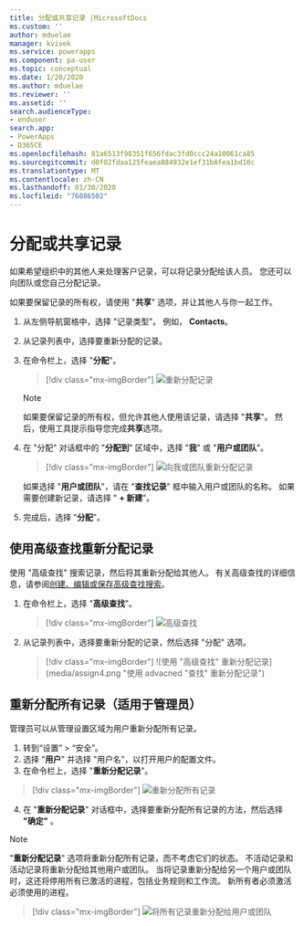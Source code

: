```yaml
---
title: 分配或共享记录 |MicrosoftDocs
ms.custom: ''
author: mduelae
manager: kvivek
ms.service: powerapps
ms.component: pa-user
ms.topic: conceptual
ms.date: 1/20/2020
ms.author: mduelae
ms.reviewer: ''
ms.assetid: ''
search.audienceType:
- enduser
search.app:
- PowerApps
- D365CE
ms.openlocfilehash: 81a6513f98351f656fdac3fd0ccc24a10061ca85
ms.sourcegitcommit: d0f02fdaa125feaea884932e1ef31b8fea1bd10c
ms.translationtype: MT
ms.contentlocale: zh-CN
ms.lasthandoff: 01/30/2020
ms.locfileid: "76886502"
---
```

# <a name="assign-or-share-records"></a>分配或共享记录

如果希望组织中的其他人来处理客户记录，可以将记录分配给该人员。 您还可以向团队或您自己分配记录。  

如果要保留记录的所有权，请使用 "**共享**" 选项，并让其他人与你一起工作。 

1. 从左侧导航窗格中，选择 "记录类型"。 例如， **Contacts**。

2. 从记录列表中，选择要重新分配的记录。  
  
3. 在命令栏上，选择 "**分配**"。

   > [!div class="mx-imgBorder"]
   > ![重新分配记录](media/assign1.png "重新分配记录")

   > [!NOTE]
   > 如果要保留记录的所有权，但允许其他人使用该记录，请选择 "**共享**"。 然后，使用工具提示指导您完成**共享**选项。 
   
4. 在 "分配" 对话框中的 "**分配到**" 区域中，选择 "**我**" 或 "**用户或团队**"。

   > [!div class="mx-imgBorder"]
   > ![向我或团队重新分配记录](media/assign2.png "重新分配 a 记录团队")
  
   如果选择 "**用户或团队**"，请在 "**查找记录**" 框中输入用户或团队的名称。 如果需要创建新记录，请选择 " **+ 新建**"。
  
5. 完成后，选择 "**分配**"。

## <a name="use-advanced-find-to-reassign-records"></a>使用高级查找重新分配记录

使用 "高级查找" 搜索记录，然后将其重新分配给其他人。 有关高级查找的详细信息，请参阅[创建、编辑或保存高级查找搜索](advanced-find.md)。


1. 在命令栏上，选择 "**高级查找**"。

   > [!div class="mx-imgBorder"]
   > ![高级查找](media/assign3.png "advacned 查找")
   
2. 从记录列表中，选择要重新分配的记录，然后选择 "分配" 选项。

   > [!div class="mx-imgBorder"]
   > ![使用 "高级查找" 重新分配记录](media/assign4.png "使用 advacned "查找" 重新分配记录")
   
 
 ## <a name="reassign-all-records-for-admins"></a>重新分配所有记录（适用于管理员）
 
 管理员可以从管理设置区域为用户重新分配所有记录。
 
 1. 转到“设置” > “安全”。
 2. 选择 "**用户**" 并选择 "用户名"，以打开用户的配置文件。
 3. 在命令栏上，选择 "**重新分配记录**"。
 
   > [!div class="mx-imgBorder"]
   > ![重新分配所有记录](media/assign5.png "重新分配所有记录")
   
 4. 在 "**重新分配记录**" 对话框中，选择要重新分配所有记录的方法，然后选择 **"确定"** 。
 
  > [!NOTE]
   > "**重新分配记录**" 选项将重新分配所有记录，而不考虑它们的状态。 不活动记录和活动记录将重新分配给其他用户或团队。 当将记录重新分配给另一个用户或团队时，这还将停用所有已激活的进程，包括业务规则和工作流。 新所有者必须激活必须使用的进程。
 
   > [!div class="mx-imgBorder"]
   > ![将所有记录重新分配给用户或团队](media/assign6.png "将所有记录重新分配给用户或团队")
 

